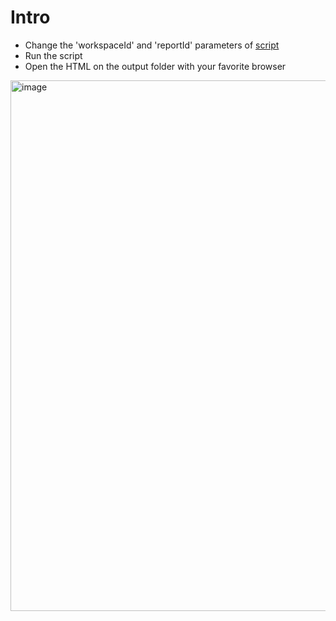 # Intro

- Change the 'workspaceId' and 'reportId' parameters of [script](./generatePage.ps1) 
- Run the script
- Open the HTML on the output folder with your favorite browser

<img width="849" alt="image" src="https://user-images.githubusercontent.com/10808715/146919958-f4697856-9198-49b4-8d0f-6a1215ee4d8f.png">
